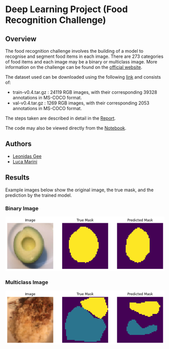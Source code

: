 # Deep Learning Project (Food Recognition Challenge)

## Overview
The food recognition challenge involves the building of a model to recognise and segment food items in each image. There are 273 categories of food items and each image may be a binary or multiclass image. More information on the challenge can be found on the [official website](https://www.aicrowd.com/challenges/food-recognition-challenge).

The dataset used can be downloaded using the following [link](https://www.aicrowd.com/challenges/food-recognition-challenge/dataset_files) and consists of:

- train-v0.4.tar.gz : 24119 RGB images, with their corresponding 39328 annotations in MS-COCO format.
- val-v0.4.tar.gz : 1269 RGB images, with their corresponding 2053 annotations in MS-COCO format.

The steps taken are described in detail in the [Report](https://github.com/lucamarini22/food-recognition-challenge/blob/main/Report.pdf).

The code may also be viewed directly from the [Notebook](https://github.com/lucamarini22/food-recognition-challenge/blob/main/main.ipynb).

## Authors
- [Leonidas Gee](https://github.com/LeonidasY)
- [Luca Marini](https://github.com/lucamarini22)

## Results
Example images below show the original image, the true mask, and the prediction by the trained model.

### Binary Image
![](https://github.com/lucamarini22/food-recognition-challenge/blob/main/images/binary.png)

### Multiclass Image
![](https://github.com/lucamarini22/food-recognition-challenge/blob/main/images/multiclass.png)

